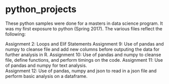 # python_projects
These python samples were done for a masters in data science program.  It was my first exposure to python (Spring 2017).  The various files reflect the following:

Assignment 2:  Loops and Elif Statements
Assignment 9:  Use of pandas and numpy to cleanse file and add new columns before outputing the data for further analysis in R.
Assignment 10:  Use of pandas and numpy to cleanse file, define functions, and perform timings on the code.
Assignment 11:  Use of pandas and numpy for text analysis.  
Assignment 12:  Use of pandas, numpy and json to read in a json file and perform basic analysis on a dataframe.
